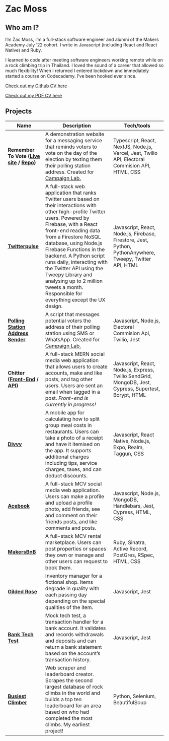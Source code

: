 # Zac Moss

## Who am I?

I’m Zac Moss, I’m a full-stack software engineer and alumni of the Makers Academy July ‘22 cohort. I write in Javascript (including React and React Native) and Ruby.

I learned to code after meeting software engineers working remote while on a rock climbing trip in Thailand. I loved the sound of a career that allowed so much flexibility! When I returned I entered lockdown and immediately started a course on Codecademy. I’ve been hooked ever since.

[Check out my Github CV here](https://github.com/ZacMossHK/CV)

[Check out my PDF CV here](https://github.com/ZacMossHK/CV/blob/master/ZacMossCVFeb2023.pdf)

## Projects

| Name                         | Description       | Tech/tools        |
| ---------------------------- | ----------------- | ----------------- |
| **Remember To Vote ([Live site](https://remembertovote.org.uk/) / [Repo](https://github.com/Curtis-Turk/react-polling-front-end))** | A demonstration website for a messaging service that reminds voters to vote on the day of the election by texting them their polling station address. Created for [Campaign Lab.](https://www.campaignlab.uk/) | Typescript, React, NextJS, Node.js, Vercel, Jest, Twilio API, Electoral Commision API, HTML, CSS |
| [**Twitterpulse**](https://app.twitterpulse.org/jeff-gerstmann/example)| A full-stack web application that ranks Twitter users based on their interactions with other high-profile Twitter users. Powered by Firebase, with a React front-end reading data from a Firestore NoSQL database, using Node.js Firebase Functions in the backend. A Python script runs daily, interacting with the Twitter API using the Tweepy Library and analysing up to 2 million tweets a month. Responsible for everything except the UX design. | Javascript, React, Node.js, Firebase, Firestore, Jest, Python, PythonAnywhere, Tweepy, Twitter API, HTML | 
| **[Polling Station Address Sender](https://github.com/ZacMossHK/polling_station_address_sender)** | A script that messages potential voters the address of their polling station using SMS or WhatsApp. Created for [Campaign Lab.](https://www.campaignlab.uk/) | Javascript, Node.js, Electoral Commision Api, Twilio, Jest |
| **Chitter ([Front-End](https://github.com/ZacMossHK/chitter-react-client) / [API](https://github.com/ZacMossHK/chitter-react-api))** | A full-stack MERN social media web application that allows users to create accounts, make and like posts, and tag other users. Users are sent an email when tagged in a post. *Front-end is currently in progress!* | Javascript, React, Node.js, Express, Twilio SendGrid, MongoDB, Jest, Cypress, Supertest, Bcrypt, HTML |
| [**Divvy**](https://github.com/ZacMossHK/divvy-app)            | A mobile app for calculating how to split group meal costs in restaurants. Users can take a photo of a receipt and have it itemised on the app. It supports additional charges including tips, service charges, taxes, and can deduct discounts. | Javascript, React Native, Node.js, Expo, Realm, Taggun, CSS |
| [**Acebook**](https://github.com/ZacMossHK/acebook)| A full-stack MCV social media web application. Users can make a profile and upload a profile photo, add friends, see and comment on their friends posts, and like comments and posts. | Javascript, Node.js, MongoDB, Handlebars, Jest, Cypress, HTML, CSS |
| [**MakersBnB**](https://github.com/ZacMossHK/makersbnb-ruby-seed) | A full-stack MCV rental marketplace. Users can post properties or spaces they own or manage and other users can request to book them. | Ruby, Sinatra, Active Record, PostGres, RSpec, HTML, CSS | 
| [**Gilded Rose**](https://github.com/ZacMossHK/Gilded-Rose-Javascript)| Inventory manager for a fictional shop. Items degrade in quality with each passing day depending on the special qualities of the item. | Javascript, Jest |
| [**Bank Tech Test**](https://github.com/ZacMossHK/BankTechTest)| Mock tech test, a transaction handler for a bank account. It validates and records withdrawals and deposits and can return a bank statement based on the account’s transaction history. | Javascript, Jest |
| [**Busiest Climber**](https://github.com/ZacMossHK/Busiest-Climbers-UKC)| Web scraper and leaderboard creator. Scrapes the second largest database of rock climbs in the world and builds a top ten leaderboard for an area based on who had completed the most climbs. My earliest project! | Python, Selenium, BeautifulSoup |
